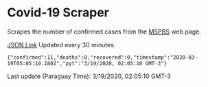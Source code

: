 # Covid-19 Scraper

Scrapes the number of confirmed cases from the [MSPBS](https://www.mspbs.gov.py/covid-19.php) web page.

[JSON Link](https://jmayalag.github.io/covid19-scrape/cases.json)
Updated every 30 minutes.
```
{"confirmed":11,"deaths":0,"recovered":0,"timestamp":"2020-03-19T05:05:10.180Z","pyt":"3/19/2020, 02:05:10 GMT-3"}
```
Last update (Paraguay Time): 3/19/2020, 02:05:10 GMT-3